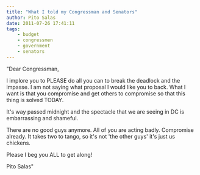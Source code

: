 ```yaml
---
title: "What I told my Congressman and Senators"
author: Pito Salas
date: 2011-07-26 17:41:11
tags:
    - budget
    - congressmen
    - government
    - senators
---
```



"Dear Congressman,

I implore you to PLEASE do all you can to break the deadlock and the impasse.
I am not saying what proposal I would like you to back. What I want is that
you compromise and get others to compromise so that this thing is solved
TODAY.

It's way passed midnight and the spectacle that we are seeing in DC is
embarrassing and shameful.

There are no good guys anymore. All of you are acting badly. Compromise
already. It takes two to tango, so it's not 'the other guys' it's just us
chickens.

Please I beg you ALL to get along!

Pito Salas"


